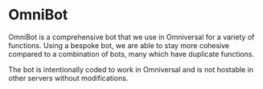 # OmniBot

OmniBot is a comprehensive bot that we use in Omniversal for a variety of functions. Using a bespoke bot, we are able to stay more cohesive compared to a combination of bots, many which have duplicate functions.

The bot is intentionally coded to work in Omniversal and is not hostable in other servers without modifications.
